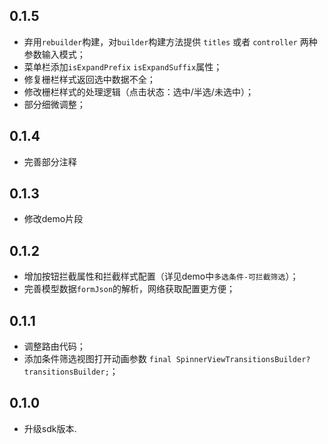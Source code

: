 
## 0.1.5
- 弃用`rebuilder`构建，对`builder`构建方法提供 `titles` 或者 `controller` 两种参数输入模式；
- 菜单栏添加`isExpandPrefix` `isExpandSuffix`属性；
- 修复栅栏样式返回选中数据不全；
- 修改栅栏样式的处理逻辑（点击状态：选中/半选/未选中）；
- 部分细微调整；

## 0.1.4
- 完善部分注释

## 0.1.3
- 修改demo片段

## 0.1.2
- 增加按钮拦截属性和拦截样式配置（详见demo中`多选条件-可拦截筛选`）；
- 完善模型数据`formJson`的解析，网络获取配置更方便；

## 0.1.1

- 调整路由代码；
- 添加条件筛选视图打开动画参数 `final SpinnerViewTransitionsBuilder? transitionsBuilder;`；

## 0.1.0

* 升级sdk版本.
